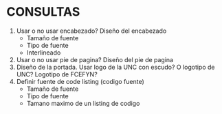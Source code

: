 # CONSULTAS

1. Usar o no usar encabezado? Diseño del encabezado
    - Tamaño de fuente
    - Tipo de fuente
    - Interlineado
2. Usar o no usar pie de pagina? Diseño del pie de pagina
3. Diseño de la portada. Usar logo de la UNC con escudo? O logotipo de UNC? Logotipo de FCEFYN? 
4. Definir fuente de code listing (codigo fuente)
    - Tamaño de fuente
    - Tipo de fuente
    - Tamano maximo de un listing de codigo
